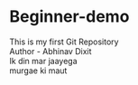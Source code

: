 # Beginner-demo
This is my first Git Repository
<br>
Author - Abhinav Dixit
<br>
Ik din mar jaayega
<br>
murgae ki maut
 

